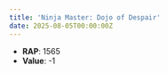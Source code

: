 ```yaml
---
title: 'Ninja Master: Dojo of Despair'
date: 2025-08-05T00:00:00Z
---
```

- **RAP**: 1565
- **Value**: -1
